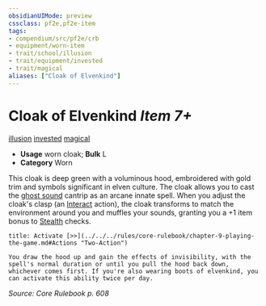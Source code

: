 ```yaml
---
obsidianUIMode: preview
cssclass: pf2e,pf2e-item
tags:
- compendium/src/pf2e/crb
- equipment/worn-item
- trait/school/illusion
- trait/equipment/invested
- trait/magical
aliases: ["Cloak of Elvenkind"]
---
```

# Cloak of Elvenkind *Item 7+*  
[illusion](illusion.md)  [invested](invested.md)  [magical](magical.md)  

- **Usage** worn cloak; **Bulk** L
- **Category** Worn

This cloak is deep green with a voluminous hood, embroidered with gold trim and symbols significant in elven culture. The cloak allows you to cast the [ghost sound](../../spells/ghost-sound.md) cantrip as an arcane innate spell. When you adjust the cloak's clasp (an [Interact](interact.md) action), the cloak transforms to match the environment around you and muffles your sounds, granting you a +1 item bonus to [Stealth](../../skills.md#Stealth) checks.

```ad-embed-ability
title: Activate [>>](../../../rules/core-rulebook/chapter-9-playing-the-game.md#Actions "Two-Action")

You draw the hood up and gain the effects of invisibility, with the spell's normal duration or until you pull the hood back down, whichever comes first. If you're also wearing boots of elvenkind, you can activate this ability twice per day.
```

*Source: Core Rulebook p. 608*
